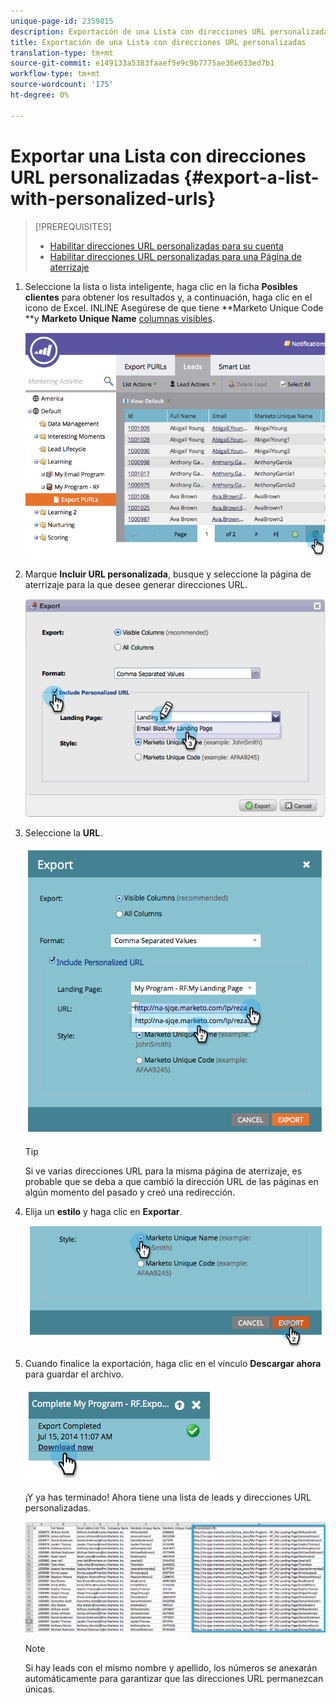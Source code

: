 ```yaml
---
unique-page-id: 2359815
description: Exportación de una Lista con direcciones URL personalizadas - Documentos de marketing - Documentación del producto
title: Exportación de una Lista con direcciones URL personalizadas
translation-type: tm+mt
source-git-commit: e149133a5383faaef5e9c9b7775ae36e633ed7b1
workflow-type: tm+mt
source-wordcount: '175'
ht-degree: 0%

---
```



# Exportar una Lista con direcciones URL personalizadas {#export-a-list-with-personalized-urls}

>[!PREREQUISITES]
>
>* [Habilitar direcciones URL personalizadas para su cuenta](enable-personalized-urls-for-your-account.md)
>* [Habilitar direcciones URL personalizadas para una Página de aterrizaje](enable-personalized-urls-for-a-landing-page.md)

>



1. Seleccione la lista o lista inteligente, haga clic en la ficha **Posibles clientes** para obtener los resultados y, a continuación, haga clic en el icono de Excel. INLINE Asegúrese de que tiene **Marketo Unique Code **y **Marketo Unique Name** [columnas visibles](../../../../product-docs/core-marketo-concepts/smart-lists-and-static-lists/using-smart-lists/create-and-change-views-for-lists-and-smart-list.md).

   ![](assets/image2014-9-25-11-3a10-3a43.png)

1. Marque **Incluir URL personalizada**, busque y seleccione la página de aterrizaje para la que desee generar direcciones URL.

   ![](assets/image2014-9-18-13-3a36-3a42.png)

1. Seleccione la **URL**.

   ![](assets/image2014-9-18-13-3a36-3a53.png)

   >[!TIP]
   >
   >Si ve varias direcciones URL para la misma página de aterrizaje, es probable que se deba a que cambió la dirección URL de las páginas en algún momento del pasado y creó una redirección.

1. Elija un **estilo** y haga clic en **Exportar**.

   ![](assets/image2014-9-18-13-3a37-3a6.png)

1. Cuando finalice la exportación, haga clic en el vínculo **Descargar ahora** para guardar el archivo.

   ![](assets/image2014-9-18-13-3a37-3a27.png)

   ¡Y ya has terminado! Ahora tiene una lista de leads y direcciones URL personalizadas.

   ![](assets/image2014-9-18-13-3a37-3a36.png)

   >[!NOTE]
   >
   >Si hay leads con el mismo nombre y apellido, los números se anexarán automáticamente para garantizar que las direcciones URL permanezcan únicas.

